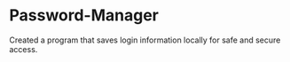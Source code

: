 # Password-Manager
Created a program that saves login information locally for safe and secure access. 
